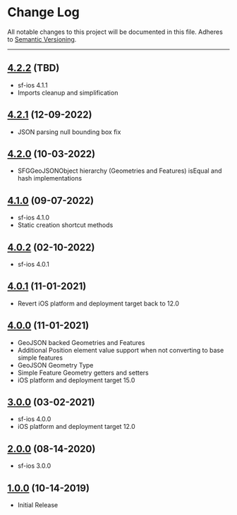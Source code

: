 # Change Log
All notable changes to this project will be documented in this file.
Adheres to [Semantic Versioning](http://semver.org/).

---

## [4.2.2](https://github.com/ngageoint/simple-features-geojson-ios/releases/tag/4.2.2) (TBD)

* sf-ios 4.1.1
* Imports cleanup and simplification

## [4.2.1](https://github.com/ngageoint/simple-features-geojson-ios/releases/tag/4.2.1) (12-09-2022)

* JSON parsing null bounding box fix

## [4.2.0](https://github.com/ngageoint/simple-features-geojson-ios/releases/tag/4.2.0) (10-03-2022)

* SFGGeoJSONObject hierarchy (Geometries and Features) isEqual and hash implementations

## [4.1.0](https://github.com/ngageoint/simple-features-geojson-ios/releases/tag/4.1.0) (09-07-2022)

* sf-ios 4.1.0
* Static creation shortcut methods

## [4.0.2](https://github.com/ngageoint/simple-features-geojson-ios/releases/tag/4.0.2) (02-10-2022)

* sf-ios 4.0.1

## [4.0.1](https://github.com/ngageoint/simple-features-geojson-ios/releases/tag/4.0.1) (11-01-2021)

* Revert iOS platform and deployment target back to 12.0

## [4.0.0](https://github.com/ngageoint/simple-features-geojson-ios/releases/tag/4.0.0) (11-01-2021)

* GeoJSON backed Geometries and Features
* Additional Position element value support when not converting to base simple features
* GeoJSON Geometry Type
* Simple Feature Geometry getters and setters
* iOS platform and deployment target 15.0

## [3.0.0](https://github.com/ngageoint/simple-features-geojson-ios/releases/tag/3.0.0) (03-02-2021)

* sf-ios 4.0.0
* iOS platform and deployment target 12.0

## [2.0.0](https://github.com/ngageoint/simple-features-geojson-ios/releases/tag/2.0.0) (08-14-2020)

* sf-ios 3.0.0

## [1.0.0](https://github.com/ngageoint/simple-features-geojson-ios/releases/tag/1.0.0) (10-14-2019)

* Initial Release
